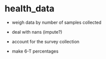 # health_data

- weigh data by number of samples collected

- deal with nans (impute?)

- account for the survey collection

- make 6-T percentages
